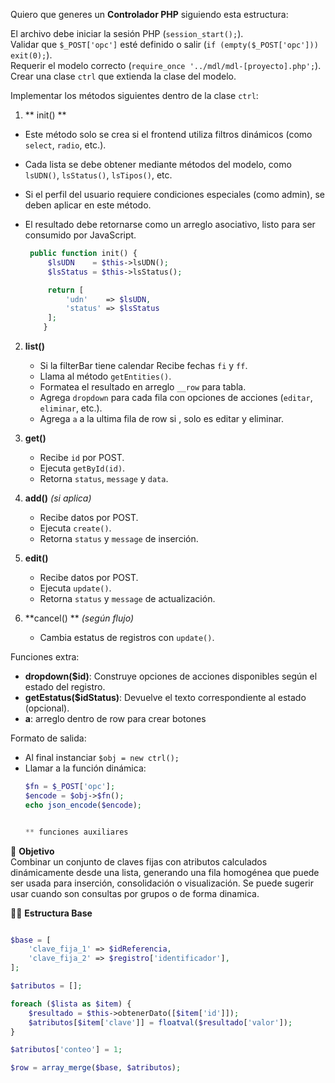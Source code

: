 Quiero que generes un **Controlador PHP** siguiendo esta estructura:

El archivo debe iniciar la sesión PHP (`session_start();`).  
Validar que `$_POST['opc']` esté definido o salir (`if (empty($_POST['opc'])) exit(0);`).  
Requerir el modelo correcto (`require_once '../mdl/mdl-[proyecto].php';`).  
Crear una clase `ctrl` que extienda la clase del modelo.

Implementar los métodos siguientes dentro de la clase `ctrl`:

1. ** init() **
- Este método solo se crea si el frontend utiliza filtros dinámicos (como `select`, `radio`, etc.).
- Cada lista se debe obtener mediante métodos del modelo, como `lsUDN()`, `lsStatus()`, `lsTipos()`, etc.
- Si el perfil del usuario requiere condiciones especiales (como admin), se deben aplicar en este método.
- El resultado debe retornarse como un arreglo asociativo, listo para ser consumido por JavaScript.

   ```php ejemplo
    public function init() {
        $lsUDN    = $this->lsUDN();
        $lsStatus = $this->lsStatus();

        return [
            'udn'    => $lsUDN,
            'status' => $lsStatus
        ];
       }

2. **list()**
   - Si la filterBar tiene calendar Recibe fechas `fi` y `ff`.
   - Llama al método `getEntities()`.
   - Formatea el resultado en arreglo `__row` para tabla.
   - Agrega `dropdown` para cada fila con opciones de acciones (`editar`, `eliminar`, etc.).
   - Agrega `a` a la ultima fila de row si , solo es editar y eliminar. 

3. **get()**
   - Recibe `id` por POST.
   - Ejecuta `getById(id)`.
   - Retorna `status`, `message` y `data`.

4. **add()** *(si aplica)*
   - Recibe datos por POST.
   - Ejecuta `create()`.
   - Retorna `status` y `message` de inserción.

5. **edit()**
   - Recibe datos por POST.
   - Ejecuta `update()`.
   - Retorna `status` y `message` de actualización.

6. **cancel() ** *(según flujo)*
   - Cambia estatus de registros con `update()`.

Funciones extra:

- **dropdown($id)**: Construye opciones de acciones disponibles según el estado del registro.
- **getEstatus($idStatus)**: Devuelve el texto correspondiente al estado (opcional).
- **a**: arreglo dentro de row para crear botones

Formato de salida:
- Al final instanciar `$obj = new ctrl();`
- Llamar a la función dinámica:  
  ```php
  $fn = $_POST['opc'];
  $encode = $obj->$fn();
  echo json_encode($encode);


  ** funciones auxiliares
<merge-multiple>

🎯 **Objetivo**  
Combinar un conjunto de claves fijas con atributos calculados dinámicamente desde una lista, generando una fila homogénea que puede ser usada para inserción, consolidación o visualización.
Se puede sugerir usar cuando son consultas por grupos o de forma dinamica.

🧩🧩 **Estructura Base**

```php

$base = [
    'clave_fija_1' => $idReferencia,
    'clave_fija_2' => $registro['identificador'],
];

$atributos = [];

foreach ($lista as $item) {
    $resultado = $this->obtenerDato([$item['id']]);
    $atributos[$item['clave']] = floatval($resultado['valor']);
}

$atributos['conteo'] = 1;

$row = array_merge($base, $atributos);

```

</merge-multiple>









    